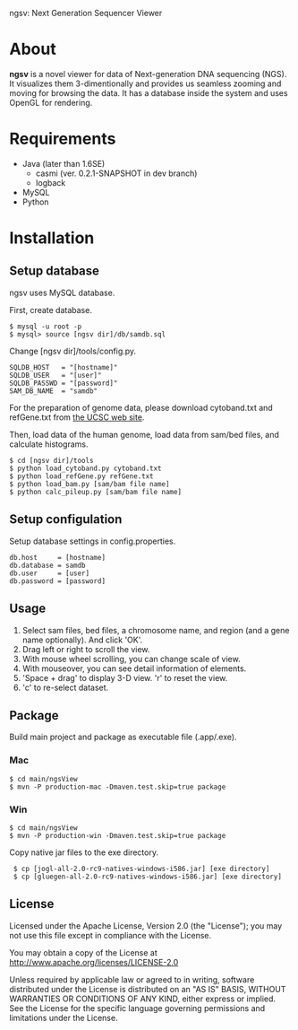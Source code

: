 ngsv: Next Generation Sequencer Viewer

About
==============

__ngsv__ is a novel viewer for data of Next-generation DNA sequencing (NGS).
It visualizes them 3-dimentionally and provides us seamless zooming and moving for browsing the data.
It has a database inside the system and uses OpenGL for rendering.

Requirements
==============

* Java (later than 1.6SE)
    * casmi (ver. 0.2.1-SNAPSHOT in dev branch)
    * logback
* MySQL
* Python

Installation
==============

Setup database
-----------------

ngsv uses MySQL database.

First, create database.

    $ mysql -u root -p
    $ mysql> source [ngsv dir]/db/samdb.sql

Change [ngsv dir]/tools/config.py.

    SQLDB_HOST   = "[hostname]"
    SQLDB_USER   = "[user]"
    SQLDB_PASSWD = "[password]"
    SAM_DB_NAME  = "samdb"

For the preparation of genome data, please download cytoband.txt and refGene.txt from [the UCSC web site](http://hgdownload.cse.ucsc.edu/goldenPath/hg19/database/database/
 "Human Genome Annotation DataBase").
		
Then, load data of the human genome, load data from sam/bed files, and calculate histograms.

    $ cd [ngsv dir]/tools
    $ python load_cytoband.py cytoband.txt
    $ python load_refGene.py refGene.txt
    $ python load_bam.py [sam/bam file name]
    $ python calc_pileup.py [sam/bam file name]

Setup configulation
-----------------

Setup database settings in config.properties.

    db.host     = [hostname]
    db.database = samdb
    db.user     = [user]
    db.password = [password]
    
Usage
-----------------

1. Select sam files, bed files, a chromosome name, and region (and a gene name optionally). And click 'OK'.
2. Drag left or right to scroll the view.
3. With mouse wheel scrolling, you can change scale of view.
4. With mouseover, you can see detail information of elements.
5. 'Space + drag' to display 3-D view. 'r' to reset the view.
6. 'c' to re-select dataset.

Package
-----------------

Build main project and package as executable file (.app/.exe).

### Mac

    $ cd main/ngsView
    $ mvn -P production-mac -Dmaven.test.skip=true package
    
### Win

    $ cd main/ngsView
    $ mvn -P production-win -Dmaven.test.skip=true package
    
 Copy native jar files to the exe directory.
 
     $ cp [jogl-all-2.0-rc9-natives-windows-i586.jar] [exe directory]
     $ cp [gluegen-all-2.0-rc9-natives-windows-i586.jar] [exe directory]
    
License
-----------------

Licensed under the Apache License, Version 2.0 (the "License"); you may not use this file except in compliance with the License.

You may obtain a copy of the License at http://www.apache.org/licenses/LICENSE-2.0

Unless required by applicable law or agreed to in writing, software distributed under the License is distributed on an "AS IS" BASIS, WITHOUT WARRANTIES OR CONDITIONS OF ANY KIND, either express or implied.
See the License for the specific language governing permissions and limitations under the License.